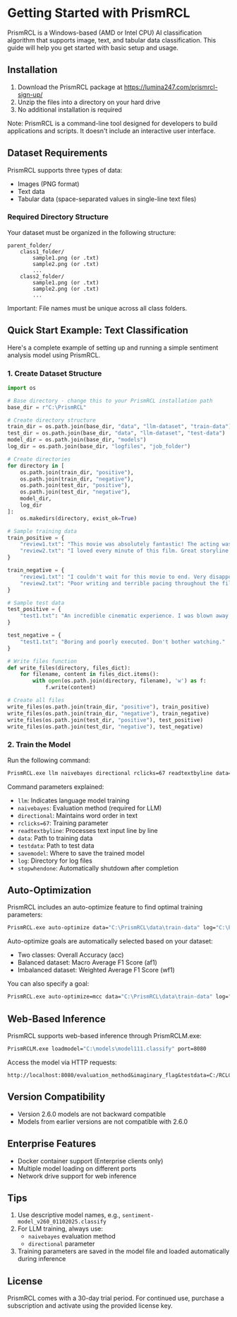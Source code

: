 # Getting Started with PrismRCL

PrismRCL is a Windows-based (AMD or Intel CPU) AI classification algorithm that supports image, text, and tabular data classification. This guide will help you get started with basic setup and usage.

## Installation

1. Download the PrismRCL package at https://lumina247.com/prismrcl-sign-up/
2. Unzip the files into a directory on your hard drive
3. No additional installation is required

Note: PrismRCL is a command-line tool designed for developers to build applications and scripts. It doesn't include an interactive user interface.

## Dataset Requirements

PrismRCL supports three types of data:
- Images (PNG format)
- Text data
- Tabular data (space-separated values in single-line text files)

### Required Directory Structure

Your dataset must be organized in the following structure:
```
parent_folder/
    class1_folder/
        sample1.png (or .txt)
        sample2.png (or .txt)
        ...
    class2_folder/
        sample1.png (or .txt)
        sample2.png (or .txt)
        ...
```

Important: File names must be unique across all class folders.

## Quick Start Example: Text Classification

Here's a complete example of setting up and running a simple sentiment analysis model using PrismRCL.

### 1. Create Dataset Structure

```python
import os

# Base directory - change this to your PrismRCL installation path
base_dir = r"C:\PrismRCL"

# Create directory structure
train_dir = os.path.join(base_dir, "data", "llm-dataset", "train-data")
test_dir = os.path.join(base_dir, "data", "llm-dataset", "test-data")
model_dir = os.path.join(base_dir, "models")
log_dir = os.path.join(base_dir, "logfiles", "job_folder")

# Create directories
for directory in [
    os.path.join(train_dir, "positive"),
    os.path.join(train_dir, "negative"),
    os.path.join(test_dir, "positive"),
    os.path.join(test_dir, "negative"),
    model_dir,
    log_dir
]:
    os.makedirs(directory, exist_ok=True)

# Sample training data
train_positive = {
    "review1.txt": "This movie was absolutely fantastic! The acting was superb.",
    "review2.txt": "I loved every minute of this film. Great storyline."
}

train_negative = {
    "review1.txt": "I couldn't wait for this movie to end. Very disappointing.",
    "review2.txt": "Poor writing and terrible pacing throughout the film."
}

# Sample test data
test_positive = {
    "test1.txt": "An incredible cinematic experience. I was blown away!"
}

test_negative = {
    "test1.txt": "Boring and poorly executed. Don't bother watching."
}

# Write files function
def write_files(directory, files_dict):
    for filename, content in files_dict.items():
        with open(os.path.join(directory, filename), 'w') as f:
            f.write(content)

# Create all files
write_files(os.path.join(train_dir, "positive"), train_positive)
write_files(os.path.join(train_dir, "negative"), train_negative)
write_files(os.path.join(test_dir, "positive"), test_positive)
write_files(os.path.join(test_dir, "negative"), test_negative)
```

### 2. Train the Model

Run the following command:

```bash
PrismRCL.exe llm naivebayes directional rclicks=67 readtextbyline data="C:\PrismRCL\data\llm-dataset\train-data" testdata="C:\PrismRCL\data\llm-dataset\test-data" savemodel="C:\PrismRCL\models\sentiment-model.classify" log="C:\PrismRCL\logfiles\job_folder" stopwhendone
```

Command parameters explained:
- `llm`: Indicates language model training
- `naivebayes`: Evaluation method (required for LLM)
- `directional`: Maintains word order in text
- `rclicks=67`: Training parameter
- `readtextbyline`: Processes text input line by line
- `data`: Path to training data
- `testdata`: Path to test data
- `savemodel`: Where to save the trained model
- `log`: Directory for log files
- `stopwhendone`: Automatically shutdown after completion

## Auto-Optimization

PrismRCL includes an auto-optimize feature to find optimal training parameters:

```bash
PrismRCL.exe auto-optimize data="C:\PrismRCL\data\train-data" log="C:\PrismRCL\log_files\"
```

Auto-optimize goals are automatically selected based on your dataset:
- Two classes: Overall Accuracy (acc)
- Balanced dataset: Macro Average F1 Score (af1)
- Imbalanced dataset: Weighted Average F1 Score (wf1)

You can also specify a goal:
```bash
PrismRCL.exe auto-optimize=mcc data="C:\PrismRCL\data\train-data" log="C:\PrismRCL\log_files\"
```

## Web-Based Inference

PrismRCL supports web-based inference through PrismRCLM.exe:

```bash
PrismRCLM.exe loadmodel="C:\models\model111.classify" port=8080
```

Access the model via HTTP requests:
```
http://localhost:8080/evaluation_method&imaginary_flag&testdata=C:/RCLC/data/test_data/&log=C:/RCLC/logfiles/&inftotext=C:/RCLC/output/prediction_output.txt
```

## Version Compatibility

- Version 2.6.0 models are not backward compatible
- Models from earlier versions are not compatible with 2.6.0

## Enterprise Features

- Docker container support (Enterprise clients only)
- Multiple model loading on different ports
- Network drive support for web inference

## Tips

1. Use descriptive model names, e.g., `sentiment-model_v260_01102025.classify`
2. For LLM training, always use:
   - `naivebayes` evaluation method
   - `directional` parameter
3. Training parameters are saved in the model file and loaded automatically during inference

## License

PrismRCL comes with a 30-day trial period. For continued use, purchase a subscription and activate using the provided license key.

